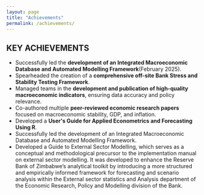 ```yaml
---
layout: page
title: "Achievements"
permalink: /achievements/
---
```


## KEY ACHIEVEMENTS


- Successfully led the **development of an Integrated Macroeconomic Database and Automated Modelling Framework**(February 2025).  
- Spearheaded the creation of a **comprehensive off-site Bank Stress and Stability Testing Framework**.  
- Managed teams in the **development and publication of high-quality macroeconomic indicators**, ensuring data accuracy and policy relevance.  
- Co-authored multiple **peer-reviewed economic research papers** focused on macroeconomic stability, GDP, and inflation.
- Developed a **User's Guide for Applied Econometrics and Forecasting Using R**.
- Successfully led the development of an Integrated Macroeconomic Database and Automated Modelling Framework.
- Developed a Guide to External Sector Modelling, which serves as a conceptual and methodological precursor to the implementation manual on external sector modelling. It was developed to enhance the Reserve Bank of Zimbabwe’s analytical toolkit by introducing a more structured and empirically informed framework for forecasting and scenario analysis within the External sector statistics and Analysis department of the Economic Research, Policy and Modelling division of the Bank. 
